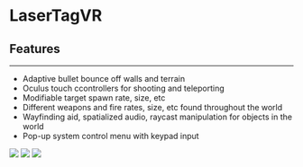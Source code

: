 # LaserTagVR

## Features

___

* Adaptive bullet bounce off walls and terrain
* Oculus touch ccontrollers for shooting and teleporting
* Modifiable target spawn rate, size, etc
* Different weapons and fire rates, size, etc found throughout the world
* Wayfinding aid, spatialized audio, raycast manipulation for objects in the world
* Pop-up system control menu with keypad input

![](https://i.imgur.com/Zs5T44o.png)
![](https://i.imgur.com/HAKA98d.png)
![](https://i.imgur.com/lxtJuka.png)